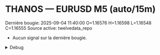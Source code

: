 # THANOS — EURUSD M5 (auto/15m)
Dernière bougie: 2025-09-04 11:40:00  O=1.16576  H=1.16598  L=1.16548  C=1.16555
Source active: twelvedata_repo

- Aucun signal sur la dernière bougie.

<details><summary>Debug</summary>

- TD_API_KEY manquant.

</details>